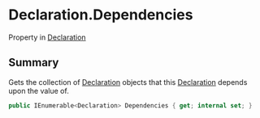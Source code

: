 # Declaration.Dependencies

Property in [Declaration](/docs/api/csharp/yarn.compiler.declaration.md)

## Summary


Gets the collection of  [Declaration](yarn.compiler.declaration.md)  objects that this
[Declaration](yarn.compiler.declaration.md)  depends upon the value of.


```csharp
public IEnumerable<Declaration> Dependencies { get; internal set; }
```

